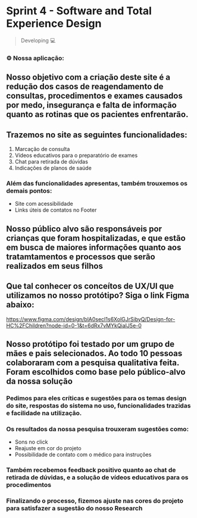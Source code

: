 <h1>Sprint 4 - Software and Total Experience Design</h1>

> Developing 💻


### ⚙️ Nossa aplicação:
## Nosso objetivo com a criação deste site é a redução dos casos de reagendamento de consultas, procedimentos e exames causados por medo, insegurança e falta de informação quanto as rotinas que os pacientes enfrentarão.
## Trazemos no site as seguintes funcionalidades:
1) Marcação de consulta
2) Vídeos educativos para o preparatório de exames
3) Chat para retirada de dúvidas
4) Indicações de planos de saúde 

### Além das funcionalidades apresentas, também trouxemos os demais pontos:
* Site com acessibilidade
* Links úteis de contatos no Footer

## Nosso público alvo são responsáveis por crianças que foram hospitalizadas, e que estão em busca de maiores informações quanto aos tratamtamentos e processos que serão realizados em seus filhos

## Que tal conhecer os conceítos de UX/UI que utilizamos no nosso protótipo? Siga o link Figma abaixo:
https://www.figma.com/design/blA0secI1s6XolGJrSibyQ/Design-for-HC%2FChildren?node-id=0-1&t=6dRx7vMYkQiaIJ5e-0

## Nosso protótipo foi testado por um grupo de mães e pais selecionados. Ao todo 10 pessoas colaboraram com a pesquisa qualitativa feita. Foram escolhidos como base pelo público-alvo da nossa solução

### Pedimos para eles críticas e sugestões para os temas design do site, respostas do sistema no uso, funcionalidades trazidas e facilidade na utilização.

### Os resultados da nossa pesquisa trouxeram sugestões como:
* Sons no click
* Reajuste em cor do projeto
* Possibilidade de contato com o médico para instruções

### Também recebemos feedback positivo quanto ao chat de retirada de dúvidas, e a solução de vídeos educativos para os procedimentos

### Finalizando o processo, fizemos ajuste nas cores do projeto para satisfazer a sugestão do nosso Research